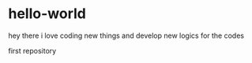 # hello-world


hey there 
i love coding new things and develop new logics for the codes

first repository
